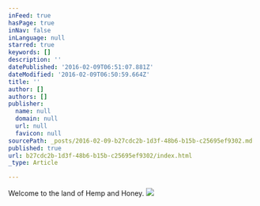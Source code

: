 ```yaml
---
inFeed: true
hasPage: true
inNav: false
inLanguage: null
starred: true
keywords: []
description: ''
datePublished: '2016-02-09T06:51:07.881Z'
dateModified: '2016-02-09T06:50:59.664Z'
title: ''
author: []
authors: []
publisher:
  name: null
  domain: null
  url: null
  favicon: null
sourcePath: _posts/2016-02-09-b27cdc2b-1d3f-48b6-b15b-c25695ef9302.md
published: true
url: b27cdc2b-1d3f-48b6-b15b-c25695ef9302/index.html
_type: Article

---
```

Welcome to the land of Hemp and Honey.
![](https://the-grid-user-content.s3-us-west-2.amazonaws.com/7e4940e6-bf06-4981-b43a-e4f269ce948a.jpg)